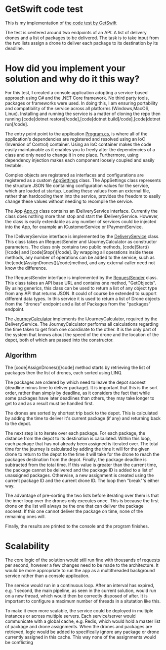 # GetSwift code test
This is my implementation of [the code test by GetSwift](https://github.com/GetSwift/codetest)

The test is centered around two endpoints of an API: A list of delivery drones and a list of packages to be delivered. The task is to take input from the two lists assign a drone to deliver each package to its destination by its deadline.

# How did you implement your solution and why do it this way?
For this test, I created a console application adopting a service-based approach using C# and the .NET Core framework. No third party tools, packages or frameworks were used. In doing this, I am ensuring portability and compatibility of the service across all platforms (Windows,MacOS, Linux). Installing and running the service is a matter of cloning the repo then running [code]dotnet restore[/code],[code]dotnet build[/code],[code]dotnet run[/code].

The entry point point to the application [Program.cs](https://github.com/Briscoooe/Swift/Program.cs), is where all of the application's dependencies are registered and resolved using an IoC (Inversion of Control) container. Using an IoC container makes the code easily maintainable as it enables you to freely alter the dependencies of a class and only need to change it in one place. Furthermore, using dependency injection makes each component loosely coupled and easily testable.

Complex objects are registered as interfaces and configurations are registered as a custom [AppSettings](https://github.com/Briscoooe/Swift/AppSettings.cs) class. The AppSettings class represents the structure JSON file containing configuration values for the service, which are loaded at startup. Loading these values from an external file, rather than hardcoding them into the service, provides the freedom to easily change these values without needing to recompile the service. 

The App [App.cs](https://github.com/Briscooe/Swift/App.cs) class contains an IDeliveryService interface. Currently the class does nothing more than stop and start the IDeliveryService. However, the class is easily extendable as any number of services could be injected into the App, for example an ICustomerService or IPaymentService.

The IDeliveryService interface is implemented by the [DeliveryService](https://github.com/Briscooe/Swift/DeliveryService.cs) class. This class takes an IRequestSender and IJourneyCalculator as constructor parameters. The class only contains two public methods, [code]Start()[/code] and [code]Stop()[/code]. By wrapping all operations inside these methods, any number of operations can be added to the service, such as the[code]AssignDrones()[/code]method, and any external caller need not know the difference. 

The IRequestSender interface is implemented by the [RequestSender](https://github.com/Briscooe/Swift/RequestSender.cs) class. This class takes an API base URL and contains one method, "GetObjects<T>". By using generics, this class can be used to return a list of any object type from any API that returns JSON. It could of course be extended to support different data types. In this service it is used to return a list of Drone objects from the "drones" endpoint and a list of Packages from the "packages" endpoint.

The [JourneyCalculator](https://github.com/Briscooe/Swift/JourneyCalculator.cs) implements the IJourneyCalculator, required by the DeliveryService. The JourneyCalculator performs all calculations regarding the time taken to get from one coordinate to the other. It is the only part of the system that knows about the speed of the drone and the location of the depot, both of which are passed into the constructor. 

## Algorithm
The [code]AssignDrones()[/code] method starts by retrieving the list of packages then the list of drones, each sorted using LINQ.

The packages are ordered by which need to leave the depot soonest (deadline minus time to deliver package). It is important that this is the sort order, rather than simply by deadline, as it considers the fact that while some packages have later deadlines than others, they may take longer to get to and as a result must be handled first.

The drones are sorted by shortest trip back to the depot. This is calculated by adding the time to deliver it's current package (if any) and returning back to the depot.

The next step is to iterate over each package. For each package, the distance from the depot to its destination is calculated. Within this loop, each package that has not already been assigned is iterated over. The total time for the journey is calculated by adding the time it will for the given drone to return to the depot to the time it will take for the drone to reach the packages destination from the depot. Finally, the package deadline is subtracted from the total time. If this value is greater than the current time, the package cannot be delivered and the package ID is added to a list of unassigned packages. Otherwise, a new assignment is created using the current package ID and the current drone ID. The loop then "break"'s either way. 

The advantage of pre-sorting the two lists before iterating over them is that the inner loop over the drones only executes once. This is because the first drone on the list will always be the one that can deliver the package soonest. If this one cannot deliver the package on time, none of the remaining ones will. 

Finally, the results are printed to the console and the program finishes.

# Scalability 
The core logic of the solution would still run fine with thousands of requests per second, however a few changes need to be made to the architecture. It would be more appropriate to run the app as a multithreaded background service rather than a console application. 

The service would run in a continuous loop. After an interval has expired, e.g. 1 second, the main pipeline, as seen in the current solution, would run on a new thread, which would then be correctly disposed of after. It is important to configure a maximum number of threads in a situtation like this. 

To make it even more scalable, the service could be deployed in multiple instances or across multiple servers. Each service/server would communicate with a global cache, e.g. Redis, which would hold a master list of package and drone assignments. When the drones and packages are retrieved, logic would be added to specifically ignore any package or drone currently assigned in this cache. This way none of the assignments would be conflicting